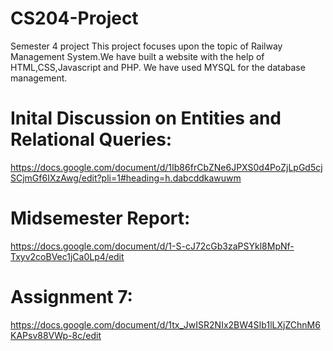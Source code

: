 # CS204-Project
Semester 4 project
This project focuses upon the topic of Railway Management System.We have built a website with the help of HTML,CSS,Javascript and PHP.
We have used MYSQL for the database management.
# Inital Discussion on Entities and Relational Queries:
https://docs.google.com/document/d/1Ib86frCbZNe6JPXS0d4PoZjLpGd5cjSCjmGf6IXzAwg/edit?pli=1#heading=h.dabcddkawuwm
# Midsemester Report:
https://docs.google.com/document/d/1-S-cJ72cGb3zaPSYkl8MpNf-Txyv2coBVec1jCa0Lp4/edit
# Assignment 7:
https://docs.google.com/document/d/1tx_JwISR2NIx2BW4SIb1lLXjZChnM6KAPsv88VWp-8c/edit
